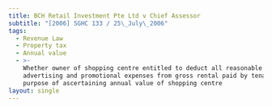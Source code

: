```yaml
---
title: BCH Retail Investment Pte Ltd v Chief Assessor
subtitle: "[2006] SGHC 133 / 25\_July\_2006"
tags:
  - Revenue Law
  - Property tax
  - Annual value
  - >-
    Whether owner of shopping centre entitled to deduct all reasonable
    advertising and promotional expenses from gross rental paid by tenants for
    purpose of ascertaining annual value of shopping centre
layout: single
---
```


